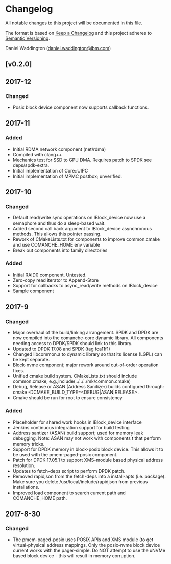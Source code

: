 # Changelog
All notable changes to this project will be documented in this file.

The format is based on [Keep a Changelog](http://keepachangelog.com/en/1.0.0/)
and this project adheres to [Semantic Versioning](http://semver.org/spec/v2.0.0.html).

Daniel Waddington (daniel.waddington@ibm.com)

## [v0.2.0]

## 2017-12
### Changed
- Posix block device component now supports callback functions.
## 2017-11
### Added
- Initial RDMA network component (net/rdma)
- Compiled with clang++
- Mechanics test for SSD to GPU DMA.  Requires patch to SPDK see deps/spdk-extra.
- Initial implementation of Core::UIPC
- Initial implementation of MPMC postbox; unverified.
## 2017-10
### Changed
- Default read/write sync operations on IBlock_device now use a semaphore and thus do a sleep-based wait.
- Added second call back argument to IBlock_device asynchronous methods.  This allows this pointer passing.
- Rework of CMakeLists.txt for components to improve common.cmake and use COMANCHE_HOME env variable
- Break out components into family directories
### Added
- Initial RAID0 component. Untested.
- Zero-copy read iterator to Append-Store
- Support for callbacks to async_read/write methods on IBlock_device
- Sample component
## 2017-9
### Changed
- Major overhaul of the build/linking arrangement.  SPDK and DPDK are now compiled into the comanche-core dynamic library.  All components needing access to DPDK/SPDK should link to this library.
- Updated to DPDK 17.08 and SPDK (tag fca11f1)
- Changed libcommon.a to dynamic library so that its license (LGPL) can be kept separate.
- Block-nvme component; major rework around out-of-order operation fixes.
- Unified cmake build system.  CMakeLists.txt should include common.cmake, e.g.,include(../../../mk/common.cmake)
- Debug, Release or ASAN (Address Sanitizer) builds configured through: cmake -DCMAKE_BUILD_TYPE=<DEBUG|ASAN|RELEASE> .
- Cmake should be run for root to ensure consistency
### Added
- Placeholder for shared work hooks in IBlock_device interface
- Jenkins continuous integration support for build testing
- Address santizer (ASAN) build support; used for memory leak debugging. Note: ASAN may not work with components t that perform memory tricks.
- Support for DPDK memory in block-posix block device.  This allows it to be used with the pmem-paged-posix component.
- Patch for DPDK 17.05.1 to support XMS-module based physical address resolution.
- Updates to fetch-deps script to perform DPDK patch.
- Removed rapidjson from the fetch-deps into a install-apts (i.e. package). Make sure you delete /usr/local/include/rapidjson from previous installations.
- Improved load component to search current path and COMANCHE_HOME path.
## 2017-8-30
### Changed
- The pmem-paged-posix uses POSIX APIs and XMS module (to get virtual-physical address mappings.  Only the posix-nvme block device current works with the pager-simple. Do NOT attempt to use the uNVMe based block device - this will result in memory corruption.




